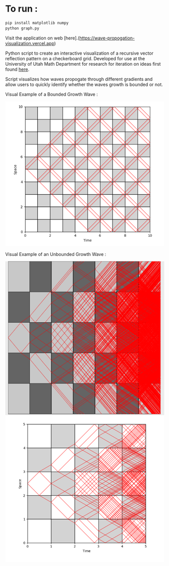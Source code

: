 # To run :
```bash
pip install matplotlib numpy
python graph.py 
```
Visit the application on web [here].(https://wave-propogation-visualization.vercel.app)  

Python script to create an interactive visualization of a recursive vector reflection pattern on a checkerboard grid. Developed for use at the University of Utah Math Department for research for iteration on ideas first found [here](https://arxiv.org/abs/1705.00539). 

Script visualizes how waves propogate through different gradients and allow users to quickly identify whether the waves growth is bounded or not. 

Visual Example of a Bounded Growth Wave :

![Bounded Growth Wave](examples/bounded.png)

Visual Example of an Unbounded Growth Wave : 

![Unbounded Growth Wave(C++)](examples/unbounded_cpp.png)
![Unbounded Growth Wave](examples/unbounded.png)
